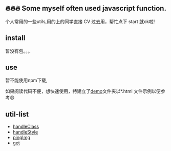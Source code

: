 <!-- # fly-utils -->

## 🔥🔥🔥 Some myself often used javascript function. 
个人常用的一些utils,用的上的同学直接 CV 过去用，帮忙点下 start 就ok啦!

## install
暂没有包。。。

## use

暂不能使用npm下载,

如果阅读代码不便，想快速使用，特建立了[demo](https://github.com/TongDaDa/fly-utils/tree/master/demo)文件夹以*.html 文件示例以便参考😄


## util-list
+ [handleClass](https://github.com/TongDaDa/fly-utils/blob/master/lib/handleClass.js)
+ [handleStyle](https://github.com/TongDaDa/fly-utils/blob/master/lib/handleStyle.js)
+ [pingImg](https://github.com/TongDaDa/fly-utils/blob/master/lib/pingImg.js)
+ [get](https://github.com/TongDaDa/fly-utils/blob/master/lib/get.js)
